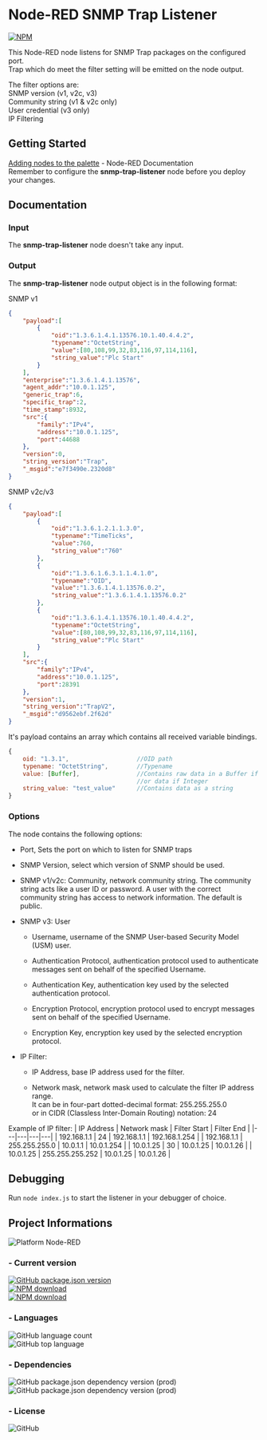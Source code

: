 Node-RED SNMP Trap Listener
===========================

[![NPM](https://nodei.co/npm/node-red-contrib-snmp-trap-listener.png)](https://nodei.co/npm/node-red-contrib-snmp-trap-listener/)

This Node-RED node listens for SNMP Trap packages on the configured port.  
Trap which do meet the filter setting will be emitted on the node output.

The filter options are:  
SNMP version (v1, v2c, v3)  
Community string (v1 & v2c only)  
User credential (v3 only)  
IP Filtering  

Getting Started
---------------
[Adding nodes to the palette](https://nodered.org/docs/user-guide/runtime/adding-nodes) - Node-RED Documentation  
Remember to configure the **snmp-trap-listener** node before you deploy your changes.

Documentation
-------------
### Input
The **snmp-trap-listener** node doesn't take any input.

### Output
The **snmp-trap-listener** node output object is in the following format:

SNMP v1
```json
{
	"payload":[
		{
			"oid":"1.3.6.1.4.1.13576.10.1.40.4.4.2",
			"typename":"OctetString",
			"value":[80,108,99,32,83,116,97,114,116],
			"string_value":"Plc Start"
		}
	],
	"enterprise":"1.3.6.1.4.1.13576",
	"agent_addr":"10.0.1.125",
	"generic_trap":6,
	"specific_trap":2,
	"time_stamp":8932,
	"src":{
		"family":"IPv4",
		"address":"10.0.1.125",
		"port":44688
	},
	"version":0,
	"string_version":"Trap",
	"_msgid":"e7f3490e.2320d8"
}
```

SNMP v2c/v3
```json
{
	"payload":[
		{
			"oid":"1.3.6.1.2.1.1.3.0",
			"typename":"TimeTicks",
			"value":760,
			"string_value":"760"
		},
		{
			"oid":"1.3.6.1.6.3.1.1.4.1.0",
			"typename":"OID",
			"value":"1.3.6.1.4.1.13576.0.2",
			"string_value":"1.3.6.1.4.1.13576.0.2"
		},
		{
			"oid":"1.3.6.1.4.1.13576.10.1.40.4.4.2",
			"typename":"OctetString",
			"value":[80,108,99,32,83,116,97,114,116],
			"string_value":"Plc Start"
		}
	],
	"src":{
		"family":"IPv4",
		"address":"10.0.1.125",
		"port":28391
	},
	"version":1,
	"string_version":"TrapV2",
	"_msgid":"d9562ebf.2f62d"
}
```

It's payload contains an array which contains all received variable bindings.

```javascript
{
    oid: "1.3.1",                   //OID path
    typename: "OctetString",        //Typename
    value: [Buffer],                //Contains raw data in a Buffer if String
                                    //or data if Integer
    string_value: "test_value"      //Contains data as a string
}
```

### Options
The node contains the following options:  
-   Port, Sets the port on which to listen for SNMP traps  

-   SNMP Version, select which version of SNMP should be used.  

-   SNMP v1/v2c: Community, network community string. The community string acts like a user ID or password. A user with the correct community string has access to network information. The default is public.  

-   SNMP v3: User  

    -   Username, username of the SNMP User-based Security Model (USM) user.  

    -   Authentication Protocol, authentication protocol used to authenticate messages sent on behalf of the specified Username.  

    -   Authentication Key, authentication key used by the selected authentication protocol.  

    -   Encryption Protocol, encryption protocol used to encrypt messages sent on behalf of the specified Username.  

    -   Encryption Key, encryption key used by the selected encryption protocol.  

-   IP Filter:  

    -   IP Address, base IP address used for the filter.  

    -   Network mask, network mask used to calculate the filter IP address range.  
        It can be in four-part dotted-decimal format: 255.255.255.0  
        or in CIDR (Classless Inter-Domain Routing) notation: 24

Example of IP filter:
| IP Address | Network mask | Filter Start | Filter End |
|---|---|---|---|
| 192.168.1.1 | 24 | 192.168.1.1 | 192.168.1.254 |
| 192.168.1.1 | 255.255.255.0 | 10.0.1.1 | 10.0.1.254 |
| 10.0.1.25 | 30 | 10.0.1.25 | 10.0.1.26 |
| 10.0.1.25 | 255.255.255.252 | 10.0.1.25 | 10.0.1.26 |

Debugging
---------
Run `node index.js` to start the listener in your debugger of choice.

Project Informations
--------------------

![Platform Node-RED](https://img.shields.io/badge/Platform-Node--RED-red)

### - Current version
[![GitHub package.json version](https://img.shields.io/github/package-json/v/ItsEcholot/node-red-contrib-snmp-trap-listener)](https://www.npmjs.com/package/node-red-contrib-snmp-trap-listener)  
[![NPM download](https://img.shields.io/npm/dm/node-red-contrib-snmp-trap-listener.svg)](http://www.npm-stats.com/~packages/node-red-contrib-snmp-trap-listener)  
[![NPM download](https://img.shields.io/npm/dw/node-red-contrib-snmp-trap-listener.svg)](http://www.npm-stats.com/~packages/node-red-contrib-snmp-trap-listener)

### - Languages
![GitHub language count](https://img.shields.io/github/languages/count/ItsEcholot/node-red-contrib-snmp-trap-listener)  
![GitHub top language](https://img.shields.io/github/languages/top/ItsEcholot/node-red-contrib-snmp-trap-listener)

### - Dependencies
![GitHub package.json dependency version (prod)](https://img.shields.io/github/package-json/dependency-version/ItsEcholot/node-red-contrib-snmp-trap-listener/net-snmp)  
![GitHub package.json dependency version (prod)](https://img.shields.io/github/package-json/dependency-version/ItsEcholot/node-red-contrib-snmp-trap-listener/moment)

### - License
![GitHub](https://img.shields.io/github/license/ItsEcholot/node-red-contrib-snmp-trap-listener)

